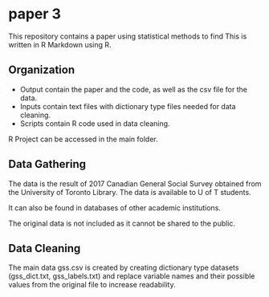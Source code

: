 # paper 3

This repository contains a paper using statistical methods to find 
This is written in R Markdown using R.

## Organization

* Output contain the paper and the code, as well as the csv file for the data.
* Inputs contain text files with dictionary type files needed for data cleaning.
* Scripts contain R code used in data cleaning.

R Project can be accessed in the main folder.

## Data Gathering

The data is the result of 2017 Canadian General Social Survey obtained from the
University of Toronto Library. The data is available to U of T students.

It can also be found in databases of other academic institutions.

The original data is not included as it cannot be shared to the public. 

## Data Cleaning

The main data gss.csv is created by creating dictionary type datasets
(gss_dict.txt, gss_labels.txt) and replace variable names and their possible
values from the original file to increase readability.